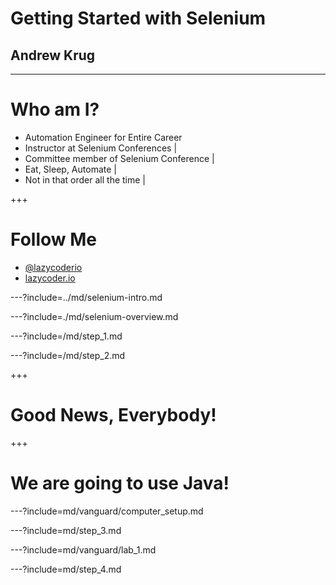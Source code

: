 # Getting Started with Selenium

## Andrew Krug

---
# Who am I?

- Automation Engineer for Entire Career
- Instructor at Selenium Conferences |
- Committee member of Selenium Conference |
- Eat, Sleep, Automate |
- Not in that order all the time |

+++

# Follow Me

- [@lazycoderio]()
- [lazycoder.io]()

---?include=../md/selenium-intro.md

---?include=./md/selenium-overview.md

---?include=/md/step_1.md

---?include=/md/step_2.md

+++ 

# Good News, Everybody!

+++

# We are going to use Java!

---?include=md/vanguard/computer_setup.md

---?include=md/step_3.md

---?include=md/vanguard/lab_1.md

---?include=md/step_4.md

